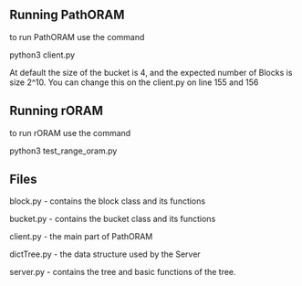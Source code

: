 ## Running PathORAM

to run PathORAM use the command 

python3 client.py

At default the size of the bucket is 4, and the expected number of Blocks is size 2^10. You can change this on the client.py on line 155 and 156

## Running rORAM

to run rORAM use the command 

python3 test_range_oram.py

## Files
block.py - contains the block class and its functions

bucket.py - contains the bucket class and its functions

client.py - the main part of PathORAM

dictTree.py - the data structure used by the Server

server.py - contains the tree and basic functions of the tree.
